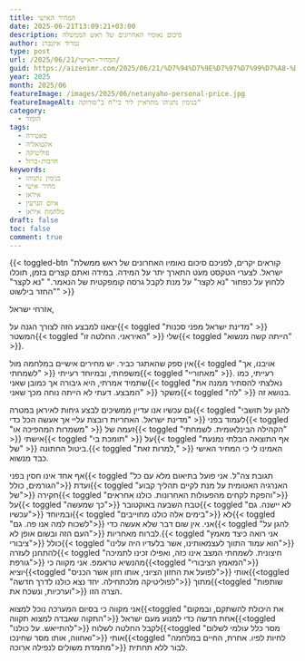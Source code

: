 ```yaml
---
title: המחיר האישי
date: 2025-06-21T13:09:21+03:00
description: סיכום נאומיו האחרונים של ראש הממשלה
author: נמרוד איזנברג
type: post
url: /2025/06/21/המחיר-האישי/
guid: https://aizenimr.com/2025/06/21/%D7%94%D7%9E%D7%97%D7%99%D7%A8-%D7%94%D7%90%D7%99%D7%A9%D7%99/
year: 2025
month: 2025/06
featureImage: /images/2025/06/netanyaho-personal-price.jpg
featureImageAlt: בנימין נתניהו מתראיין ליד בי"ח ב"סורוקה"
category:
  - הומור
tags:
  - סאטירה
  - אקטואליה
  - פוליטיקה
  - חרבות-ברזל
keywords:
  - בנימין נתניהו
  - מחיר אישי
  - איראן
  - איום הגרעין
  - מלחמת איראן
draft: false
toc: false
comment: true
---
```

{{< toggled-btn  "קוראים יקרים, לפניכם סיכום נאומיו האחרונים של ראש ממשלת ישראל. לצערי הטקסט מעט התארך יתר על המידה. במידה ואתם קצרים בזמן, תוכלו ללחוץ על כפתור \"נא לקצר\" על מנת לקבל גרסה קומפקטית של הנאמר." "נא לקצר" "החזר בילשוט" >}}

אזרחי ישראל,

יצאנו למבצע הזה לצורך הגנה על{{< toggled "מדינת ישראל מפני סכנות" >}} המשטר{{< toggled "האיראני. החלטה זו" >}} שלי{{< toggled "הייתה קשה מנשוא" >}}.

אין ספק שהאתגר כביר. יש מחירים אישיים במלחמה מול{{< toggled "אויבנו, אך לשמחתי" >}} משפחתי, ובמיוחד רעייתי{{< toggled "מאחוריי" >}}. רעייתי, כמו שתמיד אמרתי, היא גיבורה אך כמובן שאני{{< toggled "נאלצתי להסתיר ממנה את המבצע. דעתי לא הייתה נוחה מכך שאני" >}} משקר{{< toggled "לה" >}} בנושא זה.

גם עכשיו אנו עדיין ממשיכים לבצע גיחות לאיראן במטרה{{< toggled "להגן על תושבי מדינת ישראל. האחריות רובצת עליי אך אעשה הכל כדי" >}} לעמוד בפני{{< toggled "משמרות המהפיכה או" >}} זעמה של{{< toggled "הקהילה הבינלאומית. לשמחתי" >}} אישתי{{< toggled "תומכת בי" >}} על{{< toggled "אף התוצאה הבלתי נמנעת של" >}} ביטול החתונה.{{< toggled "למרות זאת," >}} האמינו לי כי המחיר האישי כבד מנשוא.

אף אחד אינו חסין בפני{{< toggled "תגובת צה\"ל. אני פועל בתיאום מלא עם כל הגורמים, כולל">}} ועדת{{< toggled "האנרגיה האטומית על מנת לקיים תהליך קבוע של">}} חקירה{{< toggled "והפקת לקחים מהפעולות האחרונות. כולנו אחראים">}} על{{< toggled "כך שמעשה">}} טבח השבעה באוקטובר{{< toggled "לא יישנה. גם עכשיו">}} ובמיוחד{{< toggled "בימים אלה כולנו מחוייבים">}} לא{{< toggled "לשכוח למה אנו פה. גם">}} אני. אין שום דבר שלא אעשה כדי{{< toggled "להגן על העם הזה ובשום אופן לא">}} לברוח מאחריות.{{< toggled "אני רואה כיצד מאמץ ציבורי">}} כולל{{< toggled "הוא עמוד התווך לעצמאותינו, אשר בלעדיו היה עלינו">}} להתחנן לעזרה{{< toggled "חיצונית. לשמחתי המצב אינו כזה, ואפילו זכינו לתמיכה גורפת">}} מהנשיא טראמפ. אני מקווה כי{{<toggled "המאמץ הציבורי">}} יוציא{{<toggled "לפועל את החזון הציוני, אותו חזון אשר הכניס">}} אותי{{<toggled "לפוליטיקה מלכתחילה. יחד נצא כולנו לדרך חדשה">}} מתוך{{<toggled "שותפות וערכיות, ונשכח את">}} הצרה הזו.

אני מקווה כי בסיום המערכה נוכל למצוא{{<toggled "את היכולת להשתקם, ובמקום התקוה שאבדה למצוא תקווה">}} אחת חדשה כדי למנוע מעם ישראל{{<toggled "להתייאש. על כולנו">}} לקבל החלטה לשלוח{{<toggled "מסר כלל עולמי לשלום ואחווה, אותו מסר שחינכו">}} אותי{{<toggled "לחיות לפיו. אחרת, החיים במלחמה מתמדת משולים לנפילה ארוכה">}} לבור ללא תחתית.
